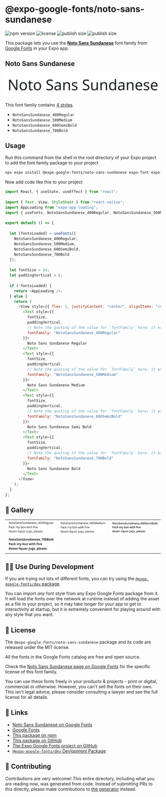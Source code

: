 # @expo-google-fonts/noto-sans-sundanese

![npm version](https://flat.badgen.net/npm/v/@expo-google-fonts/noto-sans-sundanese)
![license](https://flat.badgen.net/github/license/expo/google-fonts)
![publish size](https://flat.badgen.net/packagephobia/install/@expo-google-fonts/noto-sans-sundanese)
![publish size](https://flat.badgen.net/packagephobia/publish/@expo-google-fonts/noto-sans-sundanese)

This package lets you use the [**Noto Sans Sundanese**](https://fonts.google.com/specimen/Noto+Sans+Sundanese) font family from [Google Fonts](https://fonts.google.com/) in your Expo app.

## Noto Sans Sundanese

![Noto Sans Sundanese](./font-family.png)

This font family contains [4 styles](#-gallery).

- `NotoSansSundanese_400Regular`
- `NotoSansSundanese_500Medium`
- `NotoSansSundanese_600SemiBold`
- `NotoSansSundanese_700Bold`

## Usage

Run this command from the shell in the root directory of your Expo project to add the font family package to your project

```sh
npx expo install @expo-google-fonts/noto-sans-sundanese expo-font expo-app-loading
```

Now add code like this to your project

```js
import React, { useState, useEffect } from "react";

import { Text, View, StyleSheet } from "react-native";
import AppLoading from "expo-app-loading";
import { useFonts, NotoSansSundanese_400Regular, NotoSansSundanese_500Medium, NotoSansSundanese_600SemiBold, NotoSansSundanese_700Bold } from '@expo-google-fonts/noto-sans-sundanese';

export default () => {

  let [fontsLoaded] = useFonts({
    NotoSansSundanese_400Regular, 
    NotoSansSundanese_500Medium, 
    NotoSansSundanese_600SemiBold, 
    NotoSansSundanese_700Bold
  });

  let fontSize = 24;
  let paddingVertical = 6;

  if (!fontsLoaded) {
    return <AppLoading />;
  } else {
    return (
      <View style={{ flex: 1, justifyContent: "center", alignItems: "center" }}>
        <Text style={{
          fontSize,
          paddingVertical,
          // Note the quoting of the value for `fontFamily` here; it expects a string!
          fontFamily: "NotoSansSundanese_400Regular"
        }}>
          Noto Sans Sundanese Regular
        </Text>
        <Text style={{
          fontSize,
          paddingVertical,
          // Note the quoting of the value for `fontFamily` here; it expects a string!
          fontFamily: "NotoSansSundanese_500Medium"
        }}>
          Noto Sans Sundanese Medium
        </Text>
        <Text style={{
          fontSize,
          paddingVertical,
          // Note the quoting of the value for `fontFamily` here; it expects a string!
          fontFamily: "NotoSansSundanese_600SemiBold"
        }}>
          Noto Sans Sundanese Semi Bold
        </Text>
        <Text style={{
          fontSize,
          paddingVertical,
          // Note the quoting of the value for `fontFamily` here; it expects a string!
          fontFamily: "NotoSansSundanese_700Bold"
        }}>
          Noto Sans Sundanese Bold
        </Text>
      </View>
    );
  }
};
```

## 🔡 Gallery


||||
|-|-|-|
|![NotoSansSundanese_400Regular](./NotoSansSundanese_400Regular.ttf.png)|![NotoSansSundanese_500Medium](./NotoSansSundanese_500Medium.ttf.png)|![NotoSansSundanese_600SemiBold](./NotoSansSundanese_600SemiBold.ttf.png)||
|![NotoSansSundanese_700Bold](./NotoSansSundanese_700Bold.ttf.png)||||


## 👩‍💻 Use During Development

If you are trying out lots of different fonts, you can try using the [`@expo-google-fonts/dev` package](https://github.com/expo/google-fonts/tree/master/font-packages/dev#readme).

You can import _any_ font style from any Expo Google Fonts package from it. It will load the fonts over the network at runtime instead of adding the asset as a file to your project, so it may take longer for your app to get to interactivity at startup, but it is extremely convenient for playing around with any style that you want.


## 📖 License

The `@expo-google-fonts/noto-sans-sundanese` package and its code are released under the MIT license.

All the fonts in the Google Fonts catalog are free and open source.

Check the [Noto Sans Sundanese page on Google Fonts](https://fonts.google.com/specimen/Noto+Sans+Sundanese) for the specific license of this font family.

You can use these fonts freely in your products & projects - print or digital, commercial or otherwise. However, you can't sell the fonts on their own. This isn't legal advice, please consider consulting a lawyer and see the full license for all details.

## 🔗 Links

- [Noto Sans Sundanese on Google Fonts](https://fonts.google.com/specimen/Noto+Sans+Sundanese)
- [Google Fonts](https://fonts.google.com/)
- [This package on npm](https://www.npmjs.com/package/@expo-google-fonts/noto-sans-sundanese)
- [This package on GitHub](https://github.com/expo/google-fonts/tree/master/font-packages/noto-sans-sundanese)
- [The Expo Google Fonts project on GitHub](https://github.com/expo/google-fonts)
- [`@expo-google-fonts/dev` Devlopment Package](https://github.com/expo/google-fonts/tree/master/font-packages/dev)

## 🤝 Contributing

Contributions are very welcome! This entire directory, including what you are reading now, was generated from code. Instead of submitting PRs to this directly, please make contributions to [the generator](https://github.com/expo/google-fonts/tree/master/packages/generator) instead.
